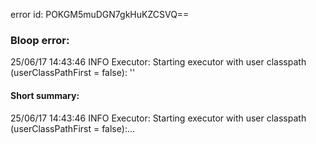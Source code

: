 error id: POKGM5muDGN7gkHuKZCSVQ==
### Bloop error:

25/06/17 14:43:46 INFO Executor: Starting executor with user classpath (userClassPathFirst = false): ''
#### Short summary: 

25/06/17 14:43:46 INFO Executor: Starting executor with user classpath (userClassPathFirst = false):...